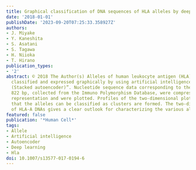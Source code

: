 ```yaml
---
title: Graphical classification of DNA sequences of HLA alleles by deep learning
date: '2018-01-01'
publishDate: '2023-09-20T07:25:33.358927Z'
authors:
- J. Miyake
- Y. Kaneshita
- S. Asatani
- S. Tagawa
- H. Niioka
- T. Hirano
publication_types:
- '2'
abstract: © 2018 The Author(s) Alleles of human leukocyte antigen (HLA)-A DNAs are
  classified and expressed graphically by using artificial intelligence “Deep Learning
  (Stacked autoencoder)”. Nucleotide sequence data corresponding to the length of
  822 bp, collected from the Immuno Polymorphism Database, were compressed to 2-dimensional
  representation and were plotted. Profiles of the two-dimensional plots indicate
  that the alleles can be classified as clusters are formed. The two-dimensional plot
  of HLA-A DNAs gives a clear outlook for characterizing the various alleles.
featured: false
publication: '*Human Cell*'
tags:
- Allele
- Artificial intelligence
- Autoencoder
- Deep learning
- Hla
doi: 10.1007/s13577-017-0194-6
---
```


